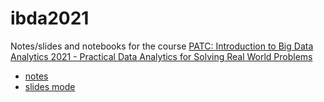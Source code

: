 # ibda2021

Notes/slides and notebooks for the course [PATC: Introduction to Big Data Analytics 2021 - Practical Data Analytics for Solving Real World Problems](https://www.bsc.es/education/training/patc-courses/online-patc-introduction-big-data-analytics/agenda)

- [notes](https://hackmd.io/@pareyesv/ibda2021?type=slide)
- [slides mode](https://hackmd.io/@pareyesv/ibda2021?type=slide)
